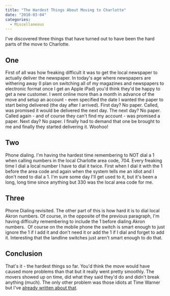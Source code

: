 ```yaml
---
title: "The Hardest Things About Moving to Charlotte"
date: "2010-03-04"
categories: 
  - Miscellaneous
---
```


I've discovered three things that have turned out to have been the hard parts of the move to Charlotte.

## One

First of all was how freaking difficult it was to get the local newspaper to actually deliver the newspaper. In today's age where newspapers are withering away (I plan on switching all of my magazines and newspapers to electronic format once I get an Apple iPad) you'd think they'd be happy to get a new customer. I went online more than a month in advance of the move and setup an account - even specified the date I wanted the paper to start being delivered (the day after I arrived). First day? No paper. Called, was promised it would be delivered the next day. The next day? No paper. Called again - and of course they can't find my account - was promised a paper. Next day? No paper. I finally had to demand that one be brought to me and finally they started delivering it. Woohoo!

## Two

Phone dialing. I'm having the hardest time remembering to NOT dial a 1 when calling numbers in the local Charlotte area code, 704. Every freaking time I dial a local number I have to dial it twice. First when I dial it with the 1 before the area code and again when the system tells me an idiot and I don't need to dial a 1. I'm sure some day I'll get used to it, but it's been a long, long time since anything but 330 was the local area code for me.

## Three

Phone Dialing revisited. The other part of this is how hard it is to dial local Akron numbers. Of course, in the opposite of the previous paragraph, I'm having difficulty remembering to include the 1 before dialing Akron numbers.  Of course on the mobile phone the switch is smart enough to just ignore the 1 if I add it and don't need it or add the 1 if I dial and forget to add it. Interesting that the landline switches just aren't smart enough to do that.

## Conclusion

That's it - the hardest things so far. You'd think the move would have caused more problems than that but it really went pretty smoothly. The movers showed up on time, did what they said they'd do and didn't break anything (much). The only other problem was those idiots at Time Warner but I've [already written about that](http://www.thewargos.com/2010/02/time-warner-cable-bunch-of-idiots/).
